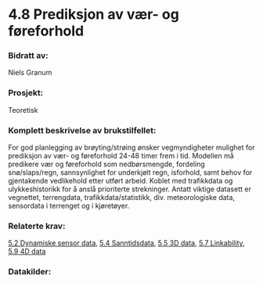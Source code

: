 # 4.8 Prediksjon av vær- og føreforhold 
### Bidratt av: 
Niels Granum
### Prosjekt: 
Teoretisk
### Komplett beskrivelse av brukstilfellet: 
For god planlegging av brøyting/strøing ønsker vegmyndigheter mulighet for prediksjon av vær- og føreforhold 24-48 timer frem i tid. Modellen må predikere vær og føreforhold som nedbørsmengde, fordeling snø/slaps/regn, sannsynlighet for underkjølt regn, isforhold, samt behov for gjentakende vedlikehold etter utført arbeid. Koblet med trafikkdata og ulykkeshistorikk for å anslå prioriterte strekninger. Antatt viktige datasett er vegnettet, terrengdata, trafikkdata/statistikk, div. meteorologiske data, sensordata i terrenget og i kjøretøyer. 
### Relaterte krav:  
[5.2 Dynamiske sensor data](#5.2), [5.4 Sanntidsdata](#5.4), [5.5 3D data](#5.5), [5.7 Linkability](#5.7), [5.9 4D data](#5.9)
### Datakilder:  

